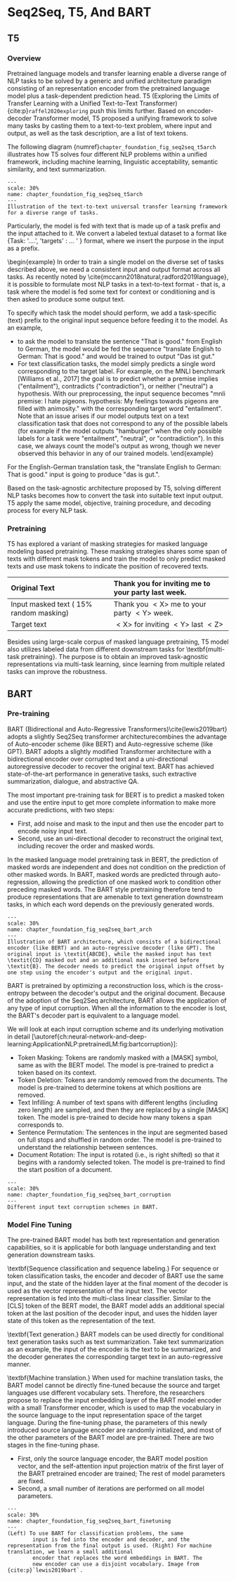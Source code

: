 # Seq2Seq, T5, And BART



## T5

### Overview

Pretrained language models and transfer learning enable a diverse range of NLP tasks to be solved by a generic and unified architecture paradigm consisting of an representation encoder from the pretrained language model plus a task-dependent prediction head. T5 (Exploring the Limits of Transfer Learning with a Unified Text-to-Text Transformer) {cite:p}`raffel2020exploring` push this limits further. Based on encoder-decoder Transformer model, T5 proposed a unifying framework to solve many tasks by casting them to a text-to-text problem, where  input and output, as well as the task description, are a list of text tokens.

The following diagram {numref}`chapter_foundation_fig_seq2seq_t5arch` illustrates how T5 solves four different NLP problems within a unified framework, including machine learning, linguistic acceptability, semantic similarity, and text summarization.


```{figure} ../img/chapter_foundation/pretrainedLM/seq2seq/T5_arch.png
---
scale: 30%
name: chapter_foundation_fig_seq2seq_t5arch
---
Illustration of the text-to-text universal transfer learning framework for a diverse range of tasks.
```

Particularly, the model is fed with text that is made up of a task prefix and the input attached to it. We convert a labeled textual dataset to a format like \{Task: '....', 'targets' : ... ' \} format, where we insert the purpose in the input as a prefix. 

\begin{example}
In order to train a single model on the diverse set of tasks described above, we need a consistent input and output format across all tasks. As recently noted by \cite{mccann2018natural,radford2019language}, it is possible to formulate most NLP tasks in a text-to-text format - that is, a task where the model is fed some text for context or conditioning and is then asked to produce some output text. 

To specify which task the model should perform, we add a task-specific (text) prefix to the original input sequence before feeding it to the model. As an example, 
* to ask the model to translate the sentence "That is good." from English to German, the model would be fed the sequence "translate English to German: That is good." and would be trained to output "Das ist gut."
* For text classification tasks, the model simply predicts a single word corresponding to the target label. For example, on the MNLI benchmark [Williams et al., 2017] the goal is to predict whether a premise implies ("entailment"), contradicts ("contradiction"), or neither ("neutral") a hypothesis. With our preprocessing, the input sequence becomes "mnli premise: I hate pigeons. hypothesis: My feelings towards pigeons are filled with animosity." with the corresponding target word "entailment". Note that an issue arises if our model outputs text on a text classification task that does not correspond to any of the possible labels (for example if the model outputs "hamburger" when the only possible labels for a task were "entailment", "neutral", or "contradiction"). In this case, we always count the model's output as wrong, though we never observed this behavior in any of our trained models.
\end{example}

For the English-German translation task, the "translate English to German: That is good." input is going to produce "das is gut.". 

Based on the task-agnostic architecture proposed by T5, solving different NLP tasks becomes how to convert the task into suitable text input output. T5 apply the same model, objective, training procedure, and decoding process for every NLP task.

### Pretraining

T5 has explored a variant of  masking strategies for masked language modeling based pretraining. These masking strategies shares some span of texts with different mask tokens and train the model to only predict masked texts and use mask tokens to indicate the position of recovered texts. 

| Original Text | Thank you for inviting me to your party last week. |
| :--- | :--- |
| Input masked text ( $15 \%$ random masking) | Thank you $<\mathrm{X}>$ me to your party $<\mathrm{Y}>$ week. |
| Target text | $<\mathrm{X}>$ for inviting $<\mathrm{Y}>$ last $<\mathrm{Z}>$ |


Besides using large-scale corpus of masked language pretraining, T5 model also utilizes labeled data from different downstream tasks for \textbf{multi-task pretraining}. The purpose is to obtain an improved task-agnostic representations via multi-task learning, since learning from multiple related tasks can improve the robustness. 

## BART


### Pre-training
BART (Bidirectional and Auto-Regressive Transformers)\cite{lewis2019bart} adopts a slightly Seq2Seq transformer architecturecombines the advantage of Auto-encoder scheme (like BERT) and Auto-regressive scheme (like GPT). BART adopts a slightly modified Transformer architecture with a bidirectional encoder over corrupted text and a uni-directional autoregressive decoder to recover the original text. BART has achieved state-of-the-art performance in generative tasks, such extractive summarization, dialogue, and abstractive QA. 

The most important pre-training task for BERT is to predict a masked token and use the entire input to get more complete information to make more accurate predictions, with two steps:
* First, add noise and mask to the input and then use the encoder part to encode noisy input text.
* Second, use an uni-directional decoder to reconstruct the original text, including recover the order and masked words.

In the masked language model pretraining task in BERT, the prediction of masked words are independent and does not condition on the prediction of other masked words. In BART, masked words are predicted  through auto-regression, allowing the prediction of one masked work to condition other preceding masked words. The BART style pretraining therefore tend to produce representations that are amenable to text generation downstream tasks, in which each word depends on the previously generated words.


```{figure} ../img/chapter_foundation/pretrainedLM/seq2seq/BART/BART_arch.png
---
scale: 30%
name: chapter_foundation_fig_seq2seq_bart_arch
---
Illustration of BART architecture, which consists of a bidirectional encoder (like BERT) and an auto-regressive decoder (like GPT). The original input is \textit{ABCDE}, while the masked input has text \textit{CD} masked out and an additional mask inserted before \textit{B}. The decoder needs to predict the original input offset by one step using the encoder's output and the original input.
```

BART is pretrained by optimizing a reconstruction loss, which is the cross-entropy between the decoder's output and the original document. Because of the adoption of the Seq2Seq architecture, BART allows the application of any type of input corruption. When all the information to the encoder is lost, the BART's decoder part is equivalent to a language model.

We will look at each input corruption scheme and its underlying motivation in detail [\autoref{ch:neural-network-and-deep-learning:ApplicationNLP:pretrainedLM:fig:bartcorruption}]:
* Token Masking: Tokens are randomly masked with a [MASK] symbol, same as with the BERT model. The model is pre-trained to predict a token based on its context.
* Token Deletion: Tokens are randomly removed from the documents. The model is pre-trained to determine tokens at which positions are removed.
* Text Infilling: A number of text spans with different lengths (including zero length) are sampled, and then they are replaced by a single [MASK] token. The model is pre-trained to decide how many tokens a span corresponds to.
* Sentence Permutation: The sentences in the input are segmented based on full stops and shuffled in random order. The model is pre-trained to understand the relationship between sentences.
* Document Rotation: The input is rotated (i.e., is right shifted) so that it begins with a randomly selected token.  The model is pre-trained to find the start position of a document.


```{figure} ../img/chapter_foundation/pretrainedLM/seq2seq/BART/BART_corruption.png
---
scale: 30%
name: chapter_foundation_fig_seq2seq_bart_corruption
---
Different input text corruption schemes in BART.
```
### Model Fine Tuning

The pre-trained BART model has both text representation and generation capabilities, so it is applicable for both language understanding and text generation downstream tasks.

\textbf{Sequence classification and sequence labeling.} For sequence or token classification tasks, the encoder and decoder of BART use the same input, and the state of the hidden layer at the final moment of the decoder is used as the vector representation of the input text. The vector representation is fed into the multi-class linear classifier. Similar to the [CLS] token of the BERT model, the BART model adds an additional special token at the last position of the decoder input, and uses the hidden layer state of this token as the representation of the text. 

\textbf{Text generation.} BART models can be used directly for conditional text generation tasks such as text summarization. Take text summarization as an example, the input of the encoder is the text to be summarized, and the decoder generates the corresponding target text in an auto-regressive manner.

\textbf{Machine translation.} When used for machine translation tasks, the BART model cannot be directly fine-tuned because the source and target languages use different vocabulary sets. Therefore, the researchers propose to replace the input embedding layer of the BART model encoder with a small Transformer encoder, which is used to map the vocabulary in the source language to the input representation space of the target language. During the fine-tuning phase, the parameters of this newly introduced source language encoder are randomly initialized, and most of the other parameters of the BART model are pre-trained. There are two stages in the fine-tuning phase. 
* First, only the source language encoder, the BART model position vector, and the self-attention input projection matrix of the first layer of the BART pretrained encoder are trained; The rest of model parameters are fixed.
* Second, a small number of iterations are performed on all model parameters.


```{figure} ../img/chapter_foundation/pretrainedLM/seq2seq/BART/BART_fine_tuning.png
---
scale: 30%
name: chapter_foundation_fig_seq2seq_bart_finetuning
---
(Left) To use BART for classification problems, the same
		input is fed into the encoder and decoder, and the representation from the final output is used. (Right) For machine translation, we learn a small additional
		encoder that replaces the word embeddings in BART. The
		new encoder can use a disjoint vocabulary. Image from {cite:p}`lewis2019bart`.

